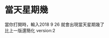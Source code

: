 # 當天星期幾
當你打開時，輸入2018 9 26
就會出現當天星期幾了                                              
比上一版還簡化
version:2

